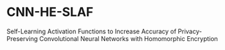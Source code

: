 # CNN-HE-SLAF
Self-Learning Activation Functions to Increase Accuracy of Privacy-Preserving Convolutional Neural Networks with Homomorphic Encryption
